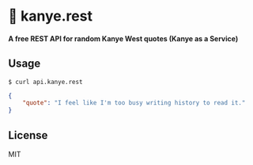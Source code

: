 # 🌊 kanye.rest

#### A free REST API for random Kanye West quotes (Kanye as a Service)

## Usage

```shell
$ curl api.kanye.rest
```

```json
{
    "quote": "I feel like I'm too busy writing history to read it."
}
```

## License

MIT
